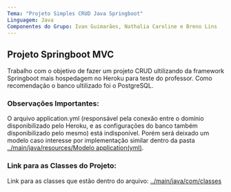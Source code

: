 ```yaml
---
Tema: "Projeto Simples CRUD Java Springboot"
Linguagem: Java
Componentes do Grupo: Ivan Guimarães, Nathalia Caroline e Breno Lins
---
```


## Projeto Springboot MVC
Trabalho com o objetivo de fazer um projeto CRUD ultilizando da framework 
Springboot mais hospedagem no Heroku para teste do professor. Como recomendação o
banco ultilizado foi o PostgreSQL.

### Observações Importantes:
O arquivo application.yml (responsável pela conexão entre o domínio disponibilizado 
pelo Heroku, e as configurações do banco também disponibilizado pelo mesmo) está indisponível.
Porém será deixado um modelo caso interesse por implementação similar dentro da
pasta [../main/java/resources/Modelo application(yml)](#).

### Link para as Classes do Projeto:
Link para as classes que estão dentro do arquivo: [../main/java/com/classes](https://github.com/2504Guimaraes/Trabalho_CRUD_Springboot/tree/master/src/main/java/com/classes)

